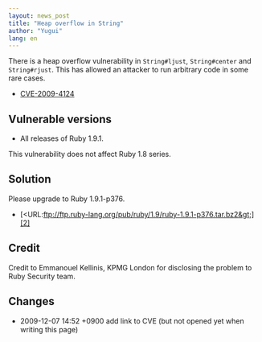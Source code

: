 ```yaml
---
layout: news_post
title: "Heap overflow in String"
author: "Yugui"
lang: en
---
```


There is a heap overflow vulnerability in `String#ljust`,
`String#center` and `String#rjust`. This has allowed an attacker to run
arbitrary code in some rare cases.

* [CVE-2009-4124][1]

## Vulnerable versions

* All releases of Ruby 1.9.1.

This vulnerability does not affect Ruby 1.8 series.

## Solution

Please upgrade to Ruby 1.9.1-p376.

* [&lt;URL:ftp://ftp.ruby-lang.org/pub/ruby/1.9/ruby-1.9.1-p376.tar.bz2&gt;][2]

## Credit

Credit to Emmanouel Kellinis, KPMG London for disclosing the problem to
Ruby Security team.

## Changes

* 2009-12-07 14:52 +0900 add link to CVE (but not opened yet when
  writing this page)



[1]: http://cve.mitre.org/cgi-bin/cvename.cgi?name=CVE-2009-4124 
[2]: ftp://ftp.ruby-lang.org/pub/ruby/1.9/ruby-1.9.1-p376.tar.bz2 
